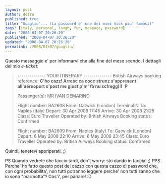 ```yaml
---
layout: post
author: detro
published: true
title: "Guagliu'... (La password e' uno dei miei nick piu' famosi)"
tags: [italy, personal, laugh, fun, message, password]
date: "2008-04-07 20:26:20"
published: "2008-04-07 20:26:20"
updated: "2008-04-07 20:26:20"
permalink: /2008/04/07/guagliu/
---
```


Questo messaggio e' per informarvi che alla fine del mese scendo. I dettagli del mio <em>e-ticket</em>:


<blockquote>
--------------
YOUR ITINERARY
--------------
British Airways booking reference: <strong>C'ho cazz! Arresc ca cocc strunz s'appresent all'aereoport o'post me giust p'm' fa nu scfregg!!! :P</strong>

Passenger(s):        MR IVAN DEMARINO

Flight number:       BA2608
From:                Gatwick (London) Terminal N
To:                  Naples (Italy)
Depart:              30 Apr 2008 17:45
Arrive:              30 Apr 2008 21:25
Class:               Euro Traveller
Operated by:         British Airways
Booking status:      Confirmed

Flight number:       BA2609
From:                Naples (Italy)
To:                  Gatwick (London)
Depart:              6 May 2008 22:10
Arrive:              6 May 2008 23:45
Class:               Euro Traveller
Operated by:         British Airways
Booking status:      Confirmed
</blockquote>

Quindi, tenetevi appriparati. ;)

PS Quando vedrete che faccio tardi, don't worry: sto dando in faccia! ;)
PPS Perche' ho fatto questo post del cazzo con questa cazzo di password che, con ogni probabilita', non tutti potranno leggere perche' non tutti sanno che io sono "marmotta"? Cos'i', per pariare! :D
